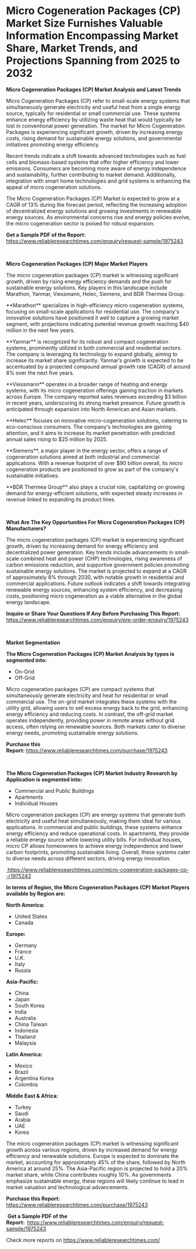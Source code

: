 <p><h1>Micro Cogeneration Packages (CP) Market Size Furnishes Valuable Information Encompassing Market Share, Market Trends, and Projections Spanning from 2025 to 2032</h1></p><p><strong>Micro Cogeneration Packages (CP) Market Analysis and Latest Trends</strong></p>
<p><p>Micro Cogeneration Packages (CP) refer to small-scale energy systems that simultaneously generate electricity and useful heat from a single energy source, typically for residential or small commercial use. These systems enhance energy efficiency by utilizing waste heat that would typically be lost in conventional power generation. The market for Micro Cogeneration Packages is experiencing significant growth, driven by increasing energy costs, rising demand for sustainable energy solutions, and governmental initiatives promoting energy efficiency.</p><p>Recent trends indicate a shift towards advanced technologies such as fuel cells and biomass-based systems that offer higher efficiency and lower emissions. Consumers are becoming more aware of energy independence and sustainability, further contributing to market demand. Additionally, integration with smart home technologies and grid systems is enhancing the appeal of micro cogeneration solutions. </p><p>The Micro Cogeneration Packages (CP) Market is expected to grow at a CAGR of 13% during the forecast period, reflecting the increasing adoption of decentralized energy solutions and growing investments in renewable energy sources. As environmental concerns rise and energy policies evolve, the micro cogeneration sector is poised for robust expansion.</p></p>
<p><strong>Get a Sample PDF of the Report:&nbsp;</strong> <a href="https://www.reliableresearchtimes.com/enquiry/request-sample/1975243?utm_campaign=2467&utm_medium=2&utm_source=Github&utm_content=ia&utm_term=01032025&utm_id=micro-cogeneration-packages-cp">https://www.reliableresearchtimes.com/enquiry/request-sample/1975243</a></p>
<p>&nbsp;</p>
<p><strong>Micro Cogeneration Packages (CP) Major Market Players</strong></p>
<p><p>The micro cogeneration packages (CP) market is witnessing significant growth, driven by rising energy efficiency demands and the push for sustainable energy solutions. Key players in this landscape include Marathon, Yanmar, Viessmann, Helec, Siemens, and BDR Thermea Group.</p><p>**Marathon** specializes in high-efficiency micro cogeneration systems, focusing on small-scale applications for residential use. The company's innovative solutions have positioned it well to capture a growing market segment, with projections indicating potential revenue growth reaching $40 million in the next few years.</p><p>**Yanmar** is recognized for its robust and compact cogeneration systems, prominently utilized in both commercial and residential sectors. The company is leveraging its technology to expand globally, aiming to increase its market share significantly. Yanmar’s growth is expected to be accentuated by a projected compound annual growth rate (CAGR) of around 8% over the next five years.</p><p>**Viessmann** operates in a broader range of heating and energy systems, with its micro cogeneration offerings gaining traction in markets across Europe. The company reported sales revenues exceeding $3 billion in recent years, underscoring its strong market presence. Future growth is anticipated through expansion into North American and Asian markets.</p><p>**Helec** focuses on innovative micro-cogeneration solutions, catering to eco-conscious consumers. The company's technologies are gaining attention, and it aims to increase its market penetration with predicted annual sales rising to $25 million by 2025.</p><p>**Siemens**, a major player in the energy sector, offers a range of cogeneration solutions aimed at both industrial and commercial applications. With a revenue footprint of over $90 billion overall, its micro cogeneration products are positioned to grow as part of the company's sustainable initiatives.</p><p>**BDR Thermea Group** also plays a crucial role, capitalizing on growing demand for energy-efficient solutions, with expected steady increases in revenue linked to expanding its product lines.</p></p>
<p>&nbsp;</p>
<p><strong>What Are The Key Opportunities For Micro Cogeneration Packages (CP) Manufacturers?</strong></p>
<p><p>The micro cogeneration packages (CP) market is experiencing significant growth, driven by increasing demand for energy efficiency and decentralized power generation. Key trends include advancements in small-scale combined heat and power (CHP) technologies, rising awareness of carbon emissions reduction, and supportive government policies promoting sustainable energy solutions. The market is projected to expand at a CAGR of approximately 8% through 2030, with notable growth in residential and commercial applications. Future outlook indicates a shift towards integrating renewable energy sources, enhancing system efficiency, and decreasing costs, positioning micro cogeneration as a viable alternative in the global energy landscape.</p></p>
<p><strong>Inquire or Share Your Questions If Any Before Purchasing This Report:</strong> <a href="https://www.reliableresearchtimes.com/enquiry/pre-order-enquiry/1975243?utm_campaign=2467&utm_medium=2&utm_source=Github&utm_content=ia&utm_term=01032025&utm_id=micro-cogeneration-packages-cp">https://www.reliableresearchtimes.com/enquiry/pre-order-enquiry/1975243</a></p>
<p>&nbsp;</p>
<p><strong>Market Segmentation</strong></p>
<p><strong>The Micro Cogeneration Packages (CP) Market Analysis by types is segmented into:</strong></p>
<p><ul><li>On-Grid</li><li>Off-Grid</li></ul></p>
<p><p>Micro cogeneration packages (CP) are compact systems that simultaneously generate electricity and heat for residential or small commercial use. The on-grid market integrates these systems with the utility grid, allowing users to sell excess energy back to the grid, enhancing energy efficiency and reducing costs. In contrast, the off-grid market operates independently, providing power in remote areas without grid access, often relying on renewable sources. Both markets cater to diverse energy needs, promoting sustainable energy solutions.</p></p>
<p><strong>Purchase this Report:&nbsp;</strong><a href="https://www.reliableresearchtimes.com/purchase/1975243?utm_campaign=2467&utm_medium=2&utm_source=Github&utm_content=ia&utm_term=01032025&utm_id=micro-cogeneration-packages-cp">https://www.reliableresearchtimes.com/purchase/1975243</a></p>
<p>&nbsp;</p>
<p><strong>The Micro Cogeneration Packages (CP) Market Industry Research by Application is segmented into:</strong></p>
<p><ul><li>Commercial and Public Buildings</li><li>Apartments</li><li>Individual Houses</li></ul></p>
<p><p>Micro cogeneration packages (CP) are energy systems that generate both electricity and useful heat simultaneously, making them ideal for various applications. In commercial and public buildings, these systems enhance energy efficiency and reduce operational costs. In apartments, they provide a reliable energy source while lowering utility bills. For individual houses, micro CP allows homeowners to achieve energy independence and lower carbon footprints, promoting sustainable living. Overall, these systems cater to diverse needs across different sectors, driving energy innovation.</p></p>
<p><a href="https://www.reliableresearchtimes.com/micro-cogeneration-packages-cp--r1975243?utm_campaign=2467&utm_medium=2&utm_source=Github&utm_content=ia&utm_term=01032025&utm_id=micro-cogeneration-packages-cp">&nbsp;https://www.reliableresearchtimes.com/micro-cogeneration-packages-cp--r1975243</a></p>
<p><strong>In terms of Region, the Micro Cogeneration Packages (CP) Market Players available by Region are:</strong></p>
<p>
    <p> <strong> North America: </strong>
        <ul>
            <li>United States</li>
            <li>Canada</li>
        </ul>
        </p> 
    <p> <strong> Europe: </strong>
        <ul>
            <li>Germany</li>
            <li>France</li>
            <li>U.K.</li>
            <li>Italy</li>
            <li>Russia</li>
        </ul>
        </p> 
    <p> <strong> Asia-Pacific: </strong>
        <ul>
            <li>China</li>
            <li>Japan</li>
            <li>South Korea</li>
            <li>India</li>
            <li>Australia</li>
            <li>China Taiwan</li>
            <li>Indonesia</li>
            <li>Thailand</li>
            <li>Malaysia</li>
        </ul>
        </p> 
    <p> <strong> Latin America: </strong>
        <ul>
            <li>Mexico</li>
            <li>Brazil</li>
            <li>Argentina Korea</li>
            <li>Colombia</li>
        </ul>
        </p> 
    <p> <strong> Middle East & Africa: </strong>
        <ul>
            <li>Turkey</li>
            <li>Saudi</li>
            <li>Arabia</li>
            <li>UAE</li>
            <li>Korea</li>
        </ul>
    </p>
    </p>
<p><p>The micro cogeneration packages (CP) market is witnessing significant growth across various regions, driven by increased demand for energy efficiency and renewable solutions. Europe is expected to dominate the market, accounting for approximately 45% of the share, followed by North America at around 25%. The Asia-Pacific region is projected to hold a 20% market share, while China contributes roughly 10%. As governments emphasize sustainable energy, these regions will likely continue to lead in market valuation and technological advancements.</p></p>
<p><strong>Purchase this Report: </strong><a href="https://www.reliableresearchtimes.com/purchase/1975243?utm_campaign=2467&utm_medium=2&utm_source=Github&utm_content=ia&utm_term=01032025&utm_id=micro-cogeneration-packages-cp">https://www.reliableresearchtimes.com/purchase/1975243</a></p>
<p>&nbsp;<strong>Get a Sample PDF of the Report:&nbsp;&nbsp;</strong><a href="https://www.reliableresearchtimes.com/enquiry/request-sample/1975243?utm_campaign=2467&utm_medium=2&utm_source=Github&utm_content=ia&utm_term=01032025&utm_id=micro-cogeneration-packages-cp">https://www.reliableresearchtimes.com/enquiry/request-sample/1975243</a></p>
<p><strong></strong></p>
<p>Check more reports on <a href="https://www.reliableresearchtimes.com/?utm_campaign=2467&utm_medium=2&utm_source=Github&utm_content=ia&utm_term=01032025&utm_id=micro-cogeneration-packages-cp">https://www.reliableresearchtimes.com/</a></p>